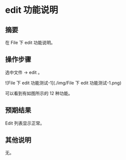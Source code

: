 # edit 功能说明

## 摘要

在 File 下 edit 功能说明。

## 操作步骤

选中文件 -> edit 。

![File 下 edit 功能测试-1](./img/File 下 edit 功能测试-1.png)

可以看到有如图所示的 12 种功能。

## 预期结果

Edit 列表显示正常。

## 其他说明

无。

